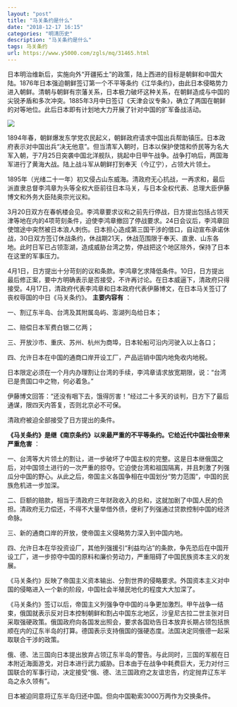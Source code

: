 ```yaml
---
layout: "post"
title: "马关条约是什么"
date: "2018-12-17 16:15"
categories: "明清历史"
description: "马关条约是什么"
tags: 马关条约
url: https://www.y5000.com/zgls/mq/31465.html
---
```






日本明治维新后，实施向外“开疆拓土”的政策，陆上西进的目标是朝鲜和中国大陆。1876年日本强迫朝鲜签订第一个不平等条约《江华条约》，由此日本侵略势力进入朝鲜。清朝与朝鲜有宗藩关系，日本极力破坏这种关系，在朝鲜造成与中国的尖锐矛盾和多次冲突。1885年3月中日签订《天津会议专条》，确立了两国在朝鲜的对等地位。此后日本即有计划地大力开展了针对中国的扩军备战活动。

![](https://img.y5000.com/uploads/allimg/180716/8-1PG6114532V7.jpg)

1894年春，朝鲜爆发东学党农民起义，朝鲜政府请求中国出兵帮助镇压。日本政府表示对中国出兵“决无他意”。但当清军入朝时，日本以保护使馆和侨民等为名大军入朝，于7月25日突袭中国北洋舰队，挑起中日甲午战争。战争打响后，两国海军进行了黄海大战。陆上战斗军从朝鲜打到奉天（今辽宁），占领大片领土。

1895年（光绪二十一年）初又侵占山东威海。清政府无心抗战，一再求和，最后派直隶总督李鸿章为头等全权大臣前往日本马关，与日本全权代表、总理大臣伊藤博文和外务大臣陆奥宗光议和。

3月20日双方在春帆楼会见。李鸿章要求议和之前先行停战，日方提出包括占领天津等地在内的4项苛刻条件，迫使李鸿章撤回了停战要求。24日会议后，李鸿章回使馆途中突然被日本浪人刺伤。日本担心造成第三国干涉的借口，自动宣布承诺休战，30日双方签订休战条约，休战期21天，休战范围限于奉天、直隶、山东各地。此时日军已占领澎湖，造成威胁台湾之势，停战把这个地区除外，保持了日本在这里的军事压力。

4月1日，日方提出十分苛刻的议和条款。李鸿章乞求降低条件。10日，日方提出最后修正案，要中方明确表示是否接受，不许再讨论。在日本威逼下，清政府只得接受。4月17日，清政府代表李鸿章和日本政府代表伊藤博文，在日本马关签订了丧权辱国的中日《马关条约》。
**主要内容有** ：

一、割辽东半岛、台湾及其附属岛屿、澎湖列岛给日本；

二、赔偿日本军费白银二亿两；

三、开放沙市、重庆、苏州、杭州为商埠，日本轮船可沿内河驶入以上各口；

四、允许日本在中国的通商口岸开设工厂，产品运销中国内地免收内地税。

日本限定必须在一个月内办理割让台湾的手续，李鸿章请求放宽期限，说：“台湾已是贵国口中之物，何必着急。”

伊藤博文回答：“还没有咽下去，饿得厉害！”经过二十多天的谈判，日方下了最后通谋，限四天内答复，否则北京必不可保。

清政府被迫全部接受了日方提出的条件。

**《马关条约》是继《南京条约》以来最严重的不平等条约。它给近代中国社会带来严重危害** ：

一、台湾等大片领土的割让，进一步破坏了中国主权的完整。这是日本继俄国之后，对中国领土进行的一次严重的掠夺。它迫使台湾和祖国隔离，并且刺激了列强瓜分中国的野心。从此之后，帝国主义各国争相在中国划分“势力范围”，中国的民族危机进一步加深。

二、巨额的赔款，相当于清政府三年财政收入的总和，这就加剧了中国人民的负担。清政府无力偿还，不得不大量举借外债，便利了列强通过贷款控制中国的经济命脉。

三、新的通商口岸的开放，使帝国主义侵略势力深入到中国内地。

四、允许日本在华投资设厂，其他列强援引“利益均沾”的条款，争先恐后在中国开设工厂，进一步掠夺中国的原料和廉价劳动力，严重阻碍了中国民族资本主义的发展。

《马关条约》反映了帝国主义资本输出、分割世界的侵略要求。外国资本主义对中国的侵略进入一个新的阶段，中国社会半殖民地化的程度大大加深了。

《马关条约》签订以后，帝国主义列强争夺中国的斗争更加激烈。甲午战争一结束，俄国就表示反对日本控制朝鲜和割占中国东北地区，沙皇尼古拉二世主张对日采取强硬政策。俄国政府向各国发出照会，要求各国劝告日本放弃长期占领包括旅顺在内的辽东半岛的打算。德国表示支持俄国的强硬态度。法国决定同俄德一起采取联合干涉的政策。

俄、德、法三国向日本提出放弃占领辽东半岛的警告。与此同时，三国的军舰在日本附近海面游戈，对日本进行武力威胁。日本由于在战争中耗费巨大，无力对付三国联合的军事行动，决定接受“俄、德、法三国政府之友谊忠告，约定抛弃辽东半岛之永久领有”。

日本被迫同意将辽东半岛归还中国。但向中国勒索3000万两作为交换条件。
